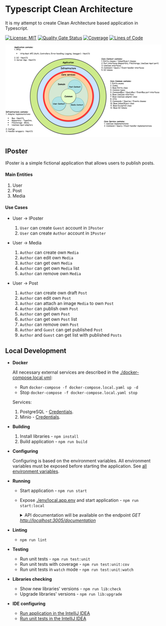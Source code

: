 # Typescript Clean Architecture

It is my attempt to create Clean Architecture based application in Typescript.

[![License: MIT](https://img.shields.io/badge/License-MIT-brightgreen.svg)](./LICENSE)
[![Quality Gate Status](https://sonarcloud.io/api/project_badges/measure?project=pvarentsov_typescript-clean-architecture&metric=alert_status)](https://sonarcloud.io/dashboard?id=pvarentsov_typescript-clean-architecture)
[![Coverage](https://sonarcloud.io/api/project_badges/measure?project=pvarentsov_typescript-clean-architecture&metric=coverage)](https://sonarcloud.io/dashboard?id=pvarentsov_typescript-clean-architecture)
[![Lines of Code](https://sonarcloud.io/api/project_badges/measure?project=pvarentsov_typescript-clean-architecture&metric=ncloc)](https://sonarcloud.io/dashboard?id=pvarentsov_typescript-clean-architecture)

<p align="center"> 
    <img src="./asset/IPosterStructure.png">
</p>

## IPoster

IPoster is a simple fictional application that allows users to publish posts.

#### Main Entities
1. User
2. Post
3. Media

#### Use Cases

* User -> IPoster
  1. `User` can create `Guest` account in `IPoster`
  2. `User` can create `Author` account in `IPoster`

* User -> Media
  1. `Author` can create own `Media`
  2. `Author` can edit own `Media`
  3. `Author` can get own `Media`
  4. `Author` can get own `Media` list
  5. `Author` can remove own `Media`

* User -> Post
  1. `Author` can create own draft `Post`
  2. `Author` can edit own `Post`
  3. `Author` can attach an image `Media` to own `Post`
  4. `Author` can publish own `Post`
  5. `Author` can get own `Post`
  6. `Author` can get own `Post` list
  7. `Author` can remove own `Post`
  8. `Author` and `Guest` can get published `Post`
  9. `Author` and `Guest` can get list with published `Posts`
  
## Local Development

* **Docker**

    All necessary external services are described in the [./docker-compose.local.yml](./docker-compose.local.yaml):
    * Run `docker-compose -f docker-compose.local.yaml up -d`
    * Stop `docker-compose -f docker-compose.local.yaml stop`
    
    Services:
    1. PostgreSQL - [Credentials](./env/local.pg.env).
    2. Minio - [Credentials](./env/local.minio.env).
    
* **Building**

    1. Install libraries - `npm install`
    2. Build application - `npm run build`
    
* **Configuring**
  
    Configuring is based on the environment variables. All environment variables must be exposed before starting the application.
    See [all environment variables](./env/local.app.env).
    
* **Running**

    * Start application - `npm run start`
    * Expose [./env/local.app.env](./env/local.app.env) and start application - `npm run start:local`
    
      <details>
        <summary>
          API documentation will be available on the endpoint <i>GET <a href="http://localhost:3005/documentation/" target="_blank" rel="noopener noreferrer">http://localhost:3005/documentation</a></i>
        </summary>
        <br>
        
        <p align="center"> 
            <img src="./asset/ApiDocumentationWithBg.svg" height=40%>
        </p>
      </details>
    
* **Linting**

    * `npm run lint`
    
* **Testing**

    * Run unit tests - `npm run test:unit`
    * Run unit tests with coverage - `npm run test:unit:cov`
    * Run unit tests in `watch` mode - `npm run test:unit:watch`    
    
* **Libraries checking**    
   
    * Show new libraries' versions - `npm run lib:check`
    * Upgrade libraries' versions - `npm run lib:upgrade`    

* **IDE configuring**
    * [Run application in the IntelliJ IDEA](./asset/IdeaApplicationLaunchConfiguration.png)
    * [Run unit tests in the IntelliJ IDEA](./asset/IdeaUnitTestConfiguration.png)
